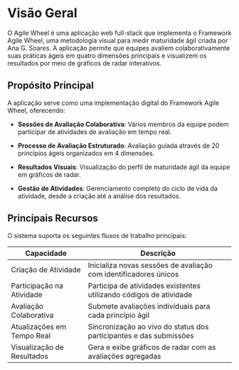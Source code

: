 # Visão Geral 

O Agile Wheel é uma aplicação web full-stack que implementa o Framework Agile Wheel, uma metodologia visual para medir maturidade ágil criada por Ana G. Soares. A aplicação permite que equipes avaliem colaborativamente suas práticas ágeis em quatro dimensões principais e visualizem os resultados por meio de gráficos de radar interativos.

## Propósito Principal

A aplicação serve como uma implementação digital do Framework Agile Wheel, oferecendo:

- **Sessões de Avaliação Colaborativa**: Vários membros da equipe podem participar de atividades de avaliação em tempo real.

- **Processo de Avaliação Estruturado**: Avaliação guiada através de 20 princípios ágeis organizados em 4 dimensões.

- **Resultados Visuais**: Visualização do perfil de maturidade ágil da equipe em gráficos de radar.

- **Gestão de Atividades**: Gerenciamento completo do ciclo de vida da atividade, desde a criação até a análise dos resultados.

## Principais Recursos

O sistema suporta os seguintes fluxos de trabalho principais:

| Capacidade                 | Descrição                                                          |
|----------------------------|--------------------------------------------------------------------|
| Criação de Atividade       | Inicializa novas sessões de avaliação com identificadores únicos   |
| Participação na Atividade  | Participa de atividades existentes utilizando códigos de atividade |
| Avaliação Colaborativa     | Submete avaliações individuais para cada princípio ágil            |
| Atualizações em Tempo Real | Sincronização ao vivo do status dos participantes e das submissões |
| Visualização de Resultados | Gera e exibe gráficos de radar com as avaliações agregadas         |
